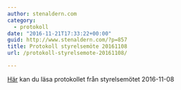 ```yaml
---
author: stenaldern.com
category:
  - protokoll
date: "2016-11-21T17:33:22+00:00"
guid: http://www.stenaldern.com/?p=857
title: Protokoll styrelsemöte 20161108
url: /protokoll-styrelsemote-20161108/

---
```

[Här](/wp-content/uploads/2016/11/styrelsemote_20161108.pdf "Protokoll") kan du läsa protokollet från styrelsemötet 2016-11-08
